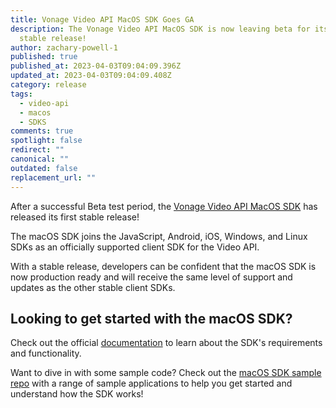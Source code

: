 ```yaml
---
title: Vonage Video API MacOS SDK Goes GA
description: The Vonage Video API MacOS SDK is now leaving beta for its first
  stable release!
author: zachary-powell-1
published: true
published_at: 2023-04-03T09:04:09.396Z
updated_at: 2023-04-03T09:04:09.408Z
category: release
tags:
  - video-api
  - macos
  - SDKS
comments: true
spotlight: false
redirect: ""
canonical: ""
outdated: false
replacement_url: ""
---
```

After a successful Beta test period, the [Vonage Video API MacOS SDK](https://tokbox.com/developer/sdks/mac/) has released its first stable release!

The macOS SDK joins the JavaScript, Android, iOS, Windows, and Linux SDKs as an officially supported client SDK for the Video API. 

With a stable release, developers can be confident that the macOS SDK is now production ready and will receive the same level of support and updates as the other stable client SDKs.

## Looking to get started with the macOS SDK?

Check out the official [documentation](https://tokbox.com/developer/sdks/mac/) to learn about the SDK's requirements and functionality. 

Want to dive in with some sample code? Check out the [macOS SDK sample repo](https://github.com/opentok/opentok-macos-sdk-samples) with a range of sample applications to help you get started and understand how the SDK works!
